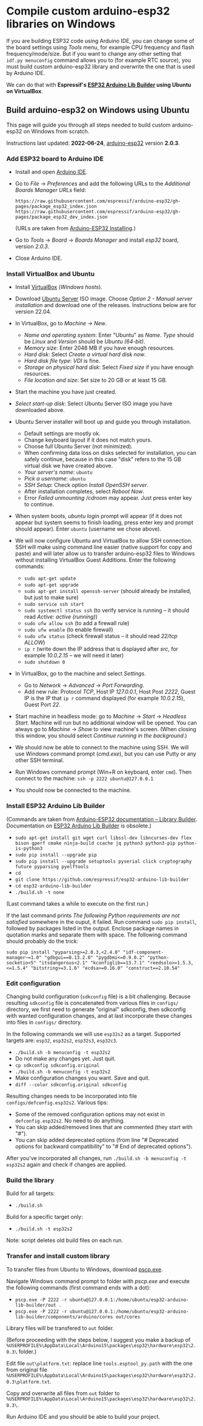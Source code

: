 # Compile custom arduino-esp32 libraries on Windows

If you are building ESP32 code using Arduino IDE, you can change some of the board settings using *Tools* menu, for example CPU frequency and flash frequency/mode/size. But if you want to change any other setting that `idf.py menuconfig` command allows you to (for example RTC source), you must build custom arduino-esp32 library and overwrite the one that is used by Arduino IDE.

We can do that with **Espressif's [ESP32 Arduino Lib Builder](https://github.com/espressif/esp32-arduino-lib-builder) using Ubuntu on VirtualBox**.

## Build arduino-esp32 on Windows using Ubuntu

This page will guide you through all steps needed to build custom arduino-esp32 on Windows from scratch.

Instructions last updated: **2022-06-24**, [arduino-esp32](https://github.com/espressif/arduino-esp32) version **2.0.3**.

### Add ESP32 board to Arduino IDE

* Install and open [Arduino IDE](https://www.arduino.cc/en/software).

* Go to *File* → *Preferences* and add the following URLs to the *Additional Boards Manager URLs* field:

	`https://raw.githubusercontent.com/espressif/arduino-esp32/gh-pages/package_esp32_index.json`
	`https://raw.githubusercontent.com/espressif/arduino-esp32/gh-pages/package_esp32_dev_index.json`

	(URLs are taken from [Arduino-ESP32 Installing](https://docs.espressif.com/projects/arduino-esp32/en/latest/installing.html).)

* Go to *Tools* → *Board* → *Boards Manager* and install *esp32* board, version *2.0.3*.

* Close Arduino IDE.

### Install VirtualBox and Ubuntu

* Install [VirtualBox](https://www.virtualbox.org/wiki/Downloads) (*Windows hosts*).

* Download [Ubuntu Server](https://ubuntu.com/download/server) ISO image. Choose *Option 2 - Manual server installation* and download one of the releases. Instructions below are for version 22.04.

* In VirtualBox, go to *Machine* → *New*.
	* *Name and operating system*: Enter "Ubuntu" as *Name*. *Type* should be *Linux* and *Version* should be *Ubuntu (64-bit)*.
	* *Memory size*: Enter 2048 MB if you have enough resources.
	* *Hard disk*: Select *Create a virtual hard disk now*.
	* *Hard disk file type*: *VDI* is fine.
	* *Storage on physical hard disk*: Select *Fixed size* if you have enough resources.
	* *File location and size*: Set size to 20 GB or at least 15 GB.

* Start the machine you have just created.

* *Select start-up disk*: Select Ubuntu Server ISO image you have downloaded above.

* Ubuntu Server installer will boot up and guide you through installation.
	* Default settings are mostly ok.
	* Change keyboard layout if it does not match yours.
	* Choose full Ubuntu Server (not minimized).
	* When confirming data loss on disks selected for installation, you can safely continue, because in this case "disk" refers to the 15 GB virtual disk we have created above.
	* *Your server's name*: `ubuntu`
	* *Pick a username*: `ubuntu`
	* *SSH Setup*: Check option *Install OpenSSH server*.
	* After installation completes, select *Reboot Now*.
	* Error *Failed unmounting /cdroom* may appear. Just press enter key to continue.

* When system boots, *ubuntu login* prompt will appear (if it does not appear but system seems to finish loading, press enter key and prompt should appear). Enter `ubuntu` (username we chose above).

* We will now configure Ubuntu and VirtualBox to allow SSH connection. SSH will make using command line easier (native support for copy and paste) and will later allow us to transfer arduino-esp32 files to Windows without installing VirtualBox Guest Additions. Enter the following commands:
	* `sudo apt-get update`
	* `sudo apt-get upgrade`
	* `sudo apt-get install openssh-server` (should already be installed, but just to make sure)
	* `sudo service ssh start`
	* `sudo systemctl status ssh` (to verify service is running – it should read *Active: active (running)*)
	* `sudo ufw allow ssh` (to add a firewall rule)
	* `sudo ufw enable` (to enable firewall)
	* `sudo ufw status` (check firewall status – it should read *22/tcp ALLOW*)
	* `ip r` (write down the IP address that is displayed after *src*, for example *10.0.2.15* – we will need it later)
	* `sudo shutdown 0`

* In VirtualBox, go to the machine and select *Settings*.
	* Go to *Network* → *Advanced* → *Port Forwarding*.
	* Add new rule: Protocol *TCP*, Host IP *127.0.0.1*, Host Post *2222*, Guest IP is the IP that `ip r` command displayed (for example *10.0.2.15*), Guest Port *22*.

* Start machine in headless mode: go to *Machine* → *Start* → *Headless Start*. Machine will run but no additional window will be opened. You can always go to *Machine* → *Show* to view machine's screen. (When closing this window, you should select *Continue running in the background*.)

* We should now be able to connect to the machine using SSH. We will use Windows command prompt (*cmd.exe*), but you can use Putty or any other SSH terminal.

* Run Windows command prompt (Win+R on keyboard, enter `cmd`). Then connect to the machine: `ssh -p 2222 ubuntu@127.0.0.1`

* You should now be connected to the machine.

### Install ESP32 Arduino Lib Builder

(Commands are taken from [Arduino-ESP32 documentation – Library Builder](https://docs.espressif.com/projects/arduino-esp32/en/latest/lib_builder.html). Documentation on [ESP32 Arduino Lib Builder](https://github.com/espressif/esp32-arduino-lib-builder/blob/master/README.md) is obsolete.)

* `sudo apt-get install git wget curl libssl-dev libncurses-dev flex bison gperf cmake ninja-build ccache jq python3 python3-pip python-is-python3`
* `sudo pip install --upgrade pip`
* `sudo pip install --upgrade setuptools pyserial click cryptography future pyparsing pyelftools`
* `cd`
* `git clone https://github.com/espressif/esp32-arduino-lib-builder`
* `cd esp32-arduino-lib-builder`
* `./build.sh -t none`

(Last command takes a while to execute on the first run.)

If the last command prints *The following Python requirements are not satisfied* somewhere in the ouput, it failed. Run command `sudo pip install`, followed by packages listed in the output. Enclose package names in quotation marks and separate them with space. The following command should probably do the trick:

`sudo pip install "pyparsing>=2.0.3,<2.4.0" "idf-component-manager~=1.0" "gdbgui==0.13.2.0" "pygdbmi<=0.9.0.2" "python-socketio<5" "itsdangerous<2.1" "kconfiglib==13.7.1" "reedsolo>=1.5.3,<=1.5.4" "bitstring>=3.1.6" "ecdsa>=0.16.0" "construct==2.10.54"`

### Edit configuration

Changing build configuration (`sdkconfig` file) is a bit challenging. Because resulting `sdkconfig` file is concatenated from various files in `configs/` directory, we first need to generate "original" sdkconfig, then sdkconfig with wanted configuration changes, and at last incorporate these changes into files in `configs/` directory.

In the following commands we will use `esp32s2` as a target. Supported targets are: `esp32`, `esp32s2`, `esp32s3`, `esp32c3`.

* `./build.sh -b menuconfig -t esp32s2`
* Do not make any changes yet. Just quit.
* `cp sdkconfig sdkconfig.original`
* `./build.sh -b menuconfig -t esp32s2`
* Make configuration changes you want. Save and quit.
* `diff --color sdkconfig.original sdkconfig`

Resulting changes needs to be incorporated into file `configs/defconfig.esp32s2`. Various tips:
* Some of the removed configuration options may not exist in `defconfig.esp32s2`. No need to do anything.
* You can skip added/removed lines that are commented (they start with "#").
* You can skip added deprecated options (from line "# Deprecated options for backward compatibility" to "# End of deprecated options").

After you've incorporated all changes, run `./build.sh -b menuconfig -t esp32s2` again and check if changes are applied.

### Build the library

Build for all targets:
* `./build.sh`

Build for a specific target only:
* `./build.sh -t esp32s2`

Note: script deletes old build files on each run.

### Transfer and install custom library

To transfer files from Ubuntu to Windows, download [pscp.exe](https://www.chiark.greenend.org.uk/~sgtatham/putty/latest.html).

Navigate Windows command prompt to folder with *pscp.exe* and execute the following commands (first command ends with a dot):
* `pscp.exe -P 2222 -r ubuntu@127.0.0.1:/home/ubuntu/esp32-arduino-lib-builder/out .`
* `pscp.exe -P 2222 -r ubuntu@127.0.0.1:/home/ubuntu/esp32-arduino-lib-builder/components/arduino/cores out/cores`

Library files will be transfered to `out` folder.

(Before proceeding with the steps below, I suggest you make a backup of `%USERPROFILE%\AppData\Local\Arduino15\packages\esp32\hardware\esp32\2.0.3\` folder.)

Edit file `out\platform.txt`: replace line `tools.esptool_py.path` with the one from original file `%USERPROFILE%\AppData\Local\Arduino15\packages\esp32\hardware\esp32\2.0.3\platform.txt`.

Copy and overwrite all files from `out` folder to `%USERPROFILE%\AppData\Local\Arduino15\packages\esp32\hardware\esp32\2.0.3\`.

Run Arduino IDE and you should be able to build your project.
